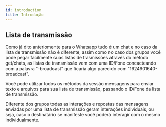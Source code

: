 ```yaml
---
id: introduction
title: Introdução
---
```


## Lista de transmissão

Como já dito anteriomente para o Whatsapp tudo é um chat e no caso da lista de transmissão não é diferente, assim como no caso dos grupos você pode pegar facilmente suas listas de trasmissões através do método get/chats, as listas de transmissão vem com uma ID/Fone concacteando com a palavra "-broadcast" que ficaria algo parecido com "1624901640-broadcast".

Você pode utilizar todos os métodos da sessão mensagens para enviar texto e arquivos para sua lista de transmissão, passando o ID/Fone da lista de transmissão.

Diferente dos grupos todas as interações e repostas das mensagens enviadas por uma lista de transmissão geram interações individuais, ou seja, caso o destinatário se manifeste você poderá interagir com o mesmo individualmente.
